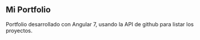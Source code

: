 ## Mi Portfolio
Portfolio desarrollado con Angular 7, usando la API de github para listar los proyectos.